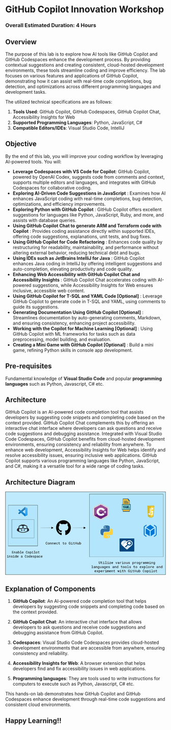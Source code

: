 # GitHub Copilot Innovation Workshop

### Overall Estimated Duration: 4 Hours

## Overview

The purpose of this lab is to explore how AI tools like GitHub Copilot and GitHub Codespaces enhance the development process. By providing contextual suggestions and creating consistent, cloud-hosted development environments, these tools streamline coding and improve efficiency. The lab focuses on various features and applications of GitHub Copilot, demonstrating how it can assist with real-time code completions, bug detection, and optimizations across different programming languages and development tasks.

The utilized technical specifications are as follows:

   1. **Tools Used**: GitHub Copilot, GitHub Codespaces, GitHub Copilot Chat, Accessibility Insights for Web
   1. **Supported Programming Languages**: Python, JavaScript, C#
   1. **Compatible Editors/IDEs**: Visual Studio Code, IntelliJ

## Objective

By the end of this lab, you will improve your coding workflow by leveraging AI-powered tools. You will:

- **Leverage Codespaces with VS Code for Copilot**: GitHub Copilot, powered by OpenAI Codex, suggests code from comments and context, supports multiple editors and languages, and integrates with GitHub Codespaces for collaborative coding.
- **Exploring AI-Driven Code Suggestions in JavaScript** : Examines how AI enhances JavaScript coding with real-time completions, bug detection, optimizations, and efficiency improvements.
- **Exploring Python with GitHub Copilot** : GitHub Copilot offers excellent suggestions for languages like Python, JavaScript, Ruby, and more, and assists with database queries.
- **Using GitHub Copilot Chat to generate ARM and Terraform code with Copilot** : Provides coding assistance directly within supported IDEs, offering code suggestions, explanations, unit tests, and bug fixes.
- **Using GitHub Copilot for Code Refactoring** : Enhances code quality by restructuring for readability, maintainability, and performance without altering external behavior, reducing technical debt and bugs.
- **Using IDEs such as JetBrains IntelliJ for Java** : GitHub Copilot enhances Java coding in IntelliJ by offering intelligent suggestions and auto-completion, elevating productivity and code quality.
- **Enhancing Web Accessibility with GitHub Copilot Chat and Accessibility Insights** : GitHub Copilot Chat accelerates coding with AI-powered suggestions, while Accessibility Insights for Web ensures inclusive, accessible web content.
- **Using GitHub Copilot for T-SQL and YAML Code [Optional]** : Leverage GitHub Copilot to generate code in T-SQL and YAML, using comments to guide its suggestions.
- **Generating Documentation Using GitHub Copilot [Optional]** : Streamlines documentation by auto-generating comments, Markdown, and ensuring consistency, enhancing project accessibility.
- **Working with the Copilot for Machine Learning [Optional]** : Using GitHub Copilot with ML frameworks for tasks such as data preprocessing, model building, and evaluation.
- **Creating a Mini Game with GitHub Copilot [Optional]** : Build a mini game, refining Python skills in console app development.

## Pre-requisites

Fundamental knowledge of **Visual Studio Code** and popular **programming languages** such as Python, Javascript, C# etc.

## Architecture

GitHub Copilot is an AI-powered code completion tool that assists developers by suggesting code snippets and completing code based on the context provided. GitHub Copilot Chat complements this by offering an interactive chat interface where developers can ask questions and receive code suggestions and debugging assistance. Integrated with Visual Studio Code Codespaces, GitHub Copilot benefits from cloud-hosted development environments, ensuring consistency and reliability from anywhere. To enhance web development, Accessibility Insights for Web helps identify and resolve accessibility issues, ensuring inclusive web applications. GitHub Copilot supports various programming languages like Python, JavaScript, and C#, making it a versatile tool for a wide range of coding tasks.

## Architecture Diagram

   ![](../media/arch02.PNG)

## Explanation of Components

1. **GitHub Copilot**: An AI-powered code completion tool that helps developers by suggesting code snippets and completing code based on the context provided. 

1. **GitHub Copilot Chat**: An interactive chat interface that allows developers to ask questions and receive code suggestions and debugging assistance from GitHub Copilot. 

1. **Codespaces**: Visual Studio Code Codespaces provides cloud-hosted development environments that are accessible from anywhere, ensuring consistency and reliability.

1. **Accessibility Insights for Web**: A browser extension that helps developers find and fix accessibility issues in web applications. 

1. **Programming languages**: They are tools used to write instructions for computers to execute such as Python, Javascript, C# etc.

This hands-on lab demonstrates how GitHub Copilot and GitHub Codespaces enhance development through real-time code suggestions and consistent cloud environments.

## Happy Learning!!
